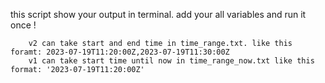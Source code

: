 this script show your output in terminal.
add your all variables and run it once ! 

        v2 can take start and end time in time_range.txt. like this foramt: 2023-07-19T11:20:00Z,2023-07-19T11:30:00Z
        v1 can take start time until now in time_range_now.txt like this format: '2023-07-19T11:20:00Z'
